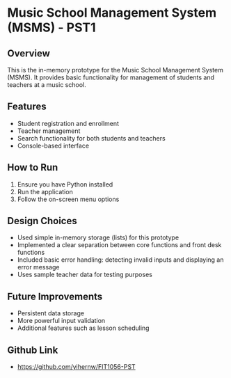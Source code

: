 # Music School Management System (MSMS) - PST1

## Overview
This is the in-memory prototype for the Music School Management System (MSMS). It provides basic functionality for management of students and teachers at a music school.

## Features
- Student registration and enrollment
- Teacher management
- Search functionality for both students and teachers
- Console-based interface

## How to Run
1. Ensure you have Python installed
2. Run the application
3. Follow the on-screen menu options

## Design Choices
- Used simple in-memory storage (lists) for this prototype
- Implemented a clear separation between core functions and front desk functions
- Included basic error handling: detecting invalid inputs and displaying an error message
- Uses sample teacher data for testing purposes

## Future Improvements
- Persistent data storage
- More powerful input validation
- Additional features such as lesson scheduling

## Github Link
- https://github.com/yihernw/FIT1056-PST
